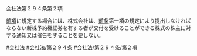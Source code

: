 会社法第２９４条第２項

[前項](会社法＿＿＿＿第２９４条第１項)に規定する場合には、株式会社は、[前条](会社法＿＿＿＿第２９３条第１項)第一項の規定により提出しなければならない新株予約権証券を有する者が交付を受けることができる株式の株主に対する通知又は催告をすることを要しない。

#会社法
#会社法/第２９４条
#会社法/第２９４条/第２項
